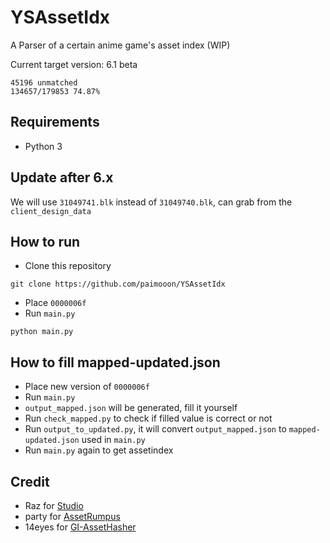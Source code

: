 # YSAssetIdx

A Parser of a certain anime game's asset index (WIP)

Current target version: 6.1 beta

```
45196 unmatched
134657/179853 74.87%
```

## Requirements

- Python 3

## Update after 6.x

We will use `31049741.blk` instead of `31049740.blk`, can grab from the `client_design_data`

## How to run

- Clone this repository
```shell
git clone https://github.com/paimooon/YSAssetIdx
```
- Place `0000006f`
- Run `main.py`
```shell
python main.py
```

## How to fill mapped-updated.json
- Place new version of `0000006f`
- Run `main.py`
- `output_mapped.json` will be generated, fill it yourself
- Run `check_mapped.py` to check if filled value is correct or not
- Run `output_to_updated.py`, it will convert `output_mapped.json` to `mapped-updated.json` used in `main.py`
- Run `main.py` again to get assetindex

## Credit
- Raz for [Studio](https://gitlab.com/RazTools/Studio)
- party for [AssetRumpus](https://github.com/partypooperarchive/AssetRumpus)
- 14eyes for [GI-AssetHasher](https://github.com/14eyes/GI-AssetHasher)
